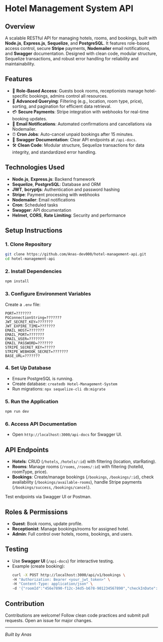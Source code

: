 # Hotel Management System API

## Overview

A scalable RESTful API for managing hotels, rooms, and bookings, built with **Node.js**, **Express.js**, **Sequelize**, and **PostgreSQL**. It features role-based access control, secure **Stripe** payments, **Nodemailer** email notifications, and **Swagger** documentation. Designed with clean code, modular structure, Sequelize transactions, and robust error handling for reliability and maintainability.

## Features

- 🏨 **Role-Based Access**: Guests book rooms, receptionists manage hotel-specific bookings, admins control all resources.
- 🔎 **Advanced Querying**: Filtering (e.g., location, room type, price), sorting, and pagination for efficient data retrieval.
- 💳 **Secure Payments**: Stripe integration with webhooks for real-time booking updates.
- 📧 **Email Notifications**: Automated confirmations and cancellations via Nodemailer.
- ⏰ **Cron Jobs**: Auto-cancel unpaid bookings after 15 minutes.
- 📜 **Swagger Documentation**: Clear API endpoints at `/api-docs`.
- 🛠 **Clean Code**: Modular structure, Sequelize transactions for data integrity, and standardized error handling.

## Technologies Used

- **Node.js**, **Express.js**: Backend framework
- **Sequelize**, **PostgreSQL**: Database and ORM
- **JWT**, **bcryptjs**: Authentication and password hashing
- **Stripe**: Payment processing with webhooks
- **Nodemailer**: Email notifications
- **Cron**: Scheduled tasks
- **Swagger**: API documentation
- **Helmet**, **CORS**, **Rate Limiting**: Security and performance


## Setup Instructions

### 1. Clone Repository
```bash
git clone https://github.com/Anas-dev000/hotel-management-api.git
cd hotel-management-api
```

### 2. Install Dependencies
```bash
npm install
```

### 3. Configure Environment Variables
Create a `.env` file:
```env
PORT=???????
PGConnectionString=???????
JWT_SECRET_KEY=???????
JWT_EXPIRE_TIME=???????
EMAIL_HOST=???????
EMAIL_PORT=???????
EMAIL_USER=???????
EMAIL_PASSWORD=???????
STRIPE_SECRET_KEY=?????
STRIPE_WEBHOOK_SECRET=???????
BASE_URL=???????
```

### 4. Set Up Database
- Ensure PostgreSQL is running.
- Create database: `createdb Hotel-Management-System`
- Run migrations: `npx sequelize-cli db:migrate`

### 5. Run the Application
```bash
npm run dev
```

### 6. Access API Documentation
- Open `http://localhost:3000/api-docs` for Swagger UI.

## API Endpoints

- **Hotels**: CRUD (`/hotels`, `/hotels/:id`) with filtering (location, starRating).
- **Rooms**: Manage rooms (`/rooms`, `/rooms/:id`) with filtering (hotelId, roomType, price).
- **Bookings**: Create/manage bookings (`/bookings`, `/bookings/:id`), check availability (`/bookings/available-rooms`), handle Stripe payments (`/bookings/success`, `/bookings/cancel`).

Test endpoints via Swagger UI or Postman.

## Roles & Permissions

- **Guest**: Book rooms, update profile.
- **Receptionist**: Manage bookings/rooms for assigned hotel.
- **Admin**: Full control over hotels, rooms, bookings, and users.

## Testing

- Use **Swagger UI** (`/api-docs`) for interactive testing.
- Example (create booking):
  ```bash
  curl -X POST http://localhost:3000/api/v1/bookings \
  -H "Authorization: Bearer <your_jwt_token>" \
  -H "Content-Type: application/json" \
  -d '{"roomId":"456e7890-f12c-34d5-b678-901234567890","checkInDate":"2025-07-10T14:00:00.000Z","checkOutDate":"2025-07-12T12:00:00.000Z","paymentMethod":"card"}'
  ```

## Contribution

Contributions are welcome! Follow clean code practices and submit pull requests. Open an issue for major changes.


---

*Built by Anas*
